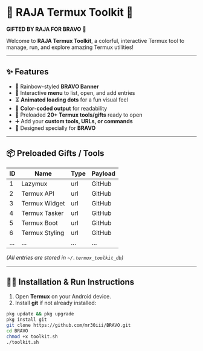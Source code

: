 # 🌈 RAJA Termux Toolkit 🎁

**GIFTED BY RAJA FOR BRAVO** 💖

Welcome to **RAJA Termux Toolkit**, a colorful, interactive Termux tool to manage, run, and explore amazing Termux utilities!

---

## ✨ Features

- 🌟 Rainbow-styled **BRAVO Banner**
- 📜 Interactive **menu** to list, open, and add entries
- ⏳ **Animated loading dots** for a fun visual feel
- 🎨 **Color-coded output** for readability
- 🎁 Preloaded **20+ Termux tools/gifts** ready to open
- ➕ Add your **custom tools, URLs, or commands**
- 💌 Designed specially for **BRAVO**

---

## 📦 Preloaded Gifts / Tools

| ID  | Name           | Type | Payload |
| --- | -------------- | ---- | ------- |
| 1   | Lazymux        | url  | GitHub  |
| 2   | Termux API     | url  | GitHub  |
| 3   | Termux Widget  | url  | GitHub  |
| 4   | Termux Tasker  | url  | GitHub  |
| 5   | Termux Boot    | url  | GitHub  |
| 6   | Termux Styling | url  | GitHub  |
| …   | …              | …    | …       |

_(All entries are stored in `~/.termux_toolkit_db`)_

---

## 🏃‍♂️ Installation & Run Instructions

1. Open **Termux** on your Android device.
2. Install **git** if not already installed:

```bash
pkg update && pkg upgrade
pkg install git
git clone https://github.com/mr30iii/BRAVO.git
cd BRAVO
chmod +x toolkit.sh
./toolkit.sh

```
